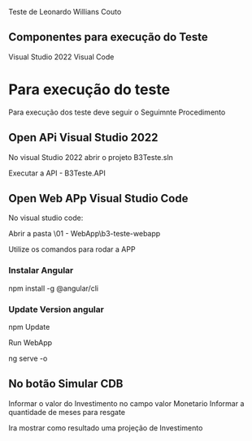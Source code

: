 Teste de Leonardo Willians Couto

## Componentes para execução do Teste

Visual Studio 2022
Visual Code


# Para execução do teste
Para execução dos teste deve seguir o Seguimnte Procedimento

## Open APi Visual Studio 2022
No visual Studio 2022  abrir o projeto B3Teste.sln

Executar a API  -  B3Teste.API


## Open Web APp Visual Studio Code

No visual studio code:

Abrir a pasta   \01 - WebApp\b3-teste-webapp

Utilize os comandos para rodar a APP

### Instalar Angular


npm install -g @angular/cli


### Update Version angular

npm Update

Run WebApp

ng serve -o


## No botão Simular CDB 
Informar o valor do Investimento no campo valor Monetario
Informar a quantidade de meses para resgate 

Ira mostrar como resultado uma projeção de Investimento
